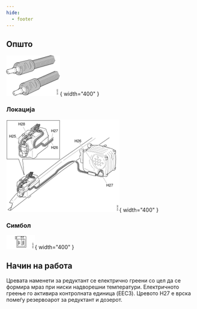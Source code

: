 ```yaml
---
hide:
  - footer
---
```

## Општо

![Image title](/images/b213621.svg){ width="400" }

### Локација

![Image title](/images/b334363.svg){ width="400" } 

### Симбол

![Image title](/images/b350481.svg){ width="400" }

## Начин на работа

Цревата наменети за редуктант се електрично греени со цел да се формира мраз при ниски надворешни температури. Електричното греење го активира контролната единица (EEC3). Цревото H27 е врска помеѓу резервоарот за редуктант и дозерот.